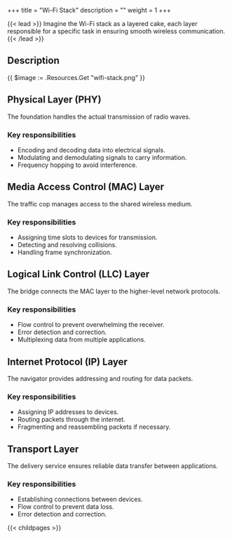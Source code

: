 +++
title = "Wi-Fi Stack"
description = ""
weight = 1
+++


{{< lead >}}
Imagine the Wi-Fi stack as a layered cake, each layer responsible for a specific task in ensuring smooth wireless communication.
{{< /lead >}}

## Description


{{ $image := .Resources.Get "wifi-stack.png" }}


## Physical Layer (PHY)
The foundation handles the actual transmission of radio waves.
### Key responsibilities
- Encoding and decoding data into electrical signals.
- Modulating and demodulating signals to carry information.
- Frequency hopping to avoid interference.
## Media Access Control (MAC) Layer
The traffic cop manages access to the shared wireless medium.   
### Key responsibilities
- Assigning time slots to devices for transmission.
- Detecting and resolving collisions.
- Handling frame synchronization.
## Logical Link Control (LLC) Layer
The bridge connects the MAC layer to the higher-level network protocols.
### Key responsibilities
- Flow control to prevent overwhelming the receiver.
- Error detection and correction.
- Multiplexing data from multiple applications.
## Internet Protocol (IP) Layer
The navigator provides addressing and routing for data packets.
### Key responsibilities
- Assigning IP addresses to devices.
- Routing packets through the internet.
- Fragmenting and reassembling packets if necessary.
## Transport Layer
The delivery service ensures reliable data transfer between applications.
### Key responsibilities
- Establishing connections between devices.
- Flow control to prevent data loss.
- Error detection and correction.

{{< childpages >}}